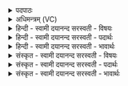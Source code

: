<details><summary>पदपाठः</summary>

किम्। स्वि॒त्। आ॒सी॒त्। अ॒धि॒ष्ठान॑म्। अ॒धि॒स्थान॒मित्य॑धि॒ऽस्थान॑म्। आ॒रम्भ॑ण॒मित्या॒ऽरम्भ॑णम्। क॒त॒मत्। स्वि॒त्। क॒था। आ॒सी॒त्। यतः॑। भूमि॑म्। ज॒नय॑न्। वि॒श्वक॒र्मेति॑ वि॒श्वऽक॑र्मा। वि। द्याम्। और्णो॑त्। म॒हि॒ना। वि॒श्वच॑क्षा॒ इति॑ वि॒श्वऽच॑क्षाः। १८।
</details>

<details><summary>अधिमन्त्रम् (VC)</summary>

- विश्वकर्मा देवता
- भुवनपुत्रो विश्वकर्मा ऋषिः
- भुरिगार्षी पङ्क्तिः
- पञ्चमः
</details>

<details><summary>हिन्दी - स्वामी दयानन्द सरस्वती  - विषयः</summary>

फिर उसी विषय को अगले मन्त्र में कहा है ॥
</details>

<details><summary>हिन्दी - स्वामी दयानन्द सरस्वती  - पदार्थः</summary>

पदार्थान्वयभाषाः -  हे विद्वन् पुरुष ! इस जगत् का (अधिष्ठानम्) आधार (किं, स्वित्) क्या आश्चर्यरूप (आसीत्) है, तथा (आरम्भणम्) इस कार्य-जगत् की रचना का आरम्भ कारण (कतमत्) बहुत उपादानों में क्या और वह (कथा) किस प्रकार से (स्वित्) तर्क के साथ (आसीत्) है कि (यतः) जिससे (विश्वकर्मा) सब सत्कर्मोंवाला (विश्वचक्षाः) सब जगत् का द्रष्टा जगदीश्वर (भूमिम्) पृथिवी और (द्याम्) सूर्यादि लोक को (जनयन्) उत्पन्न करता हुआ (महिना) अपनी महिमा से (व्यौर्णोत्) विविध प्रकार से आच्छादित करता है ॥१८ ॥
</details>

<details><summary>हिन्दी - स्वामी दयानन्द सरस्वती  - भावार्थः</summary>

भावार्थभाषाः -  हे मनुष्यो ! तुम को यह जगत् कहाँ वसता? क्या इसका कारण? और किसलिये उत्पन्न होता है? इन प्रश्नों का उत्तर यह है कि जो जगदीश्वर कार्य-जगत् को उत्पन्न तथा अपनी व्याप्ति से सब का आच्छादन करके सर्वज्ञता से सबको देखता है, वह इस जगत् का आधार और निमित्तकारण है। वह सर्वशक्तिमान् रचना आदि के सामर्थ्य से युक्त है, जीवों को पाप-पुण्य का फल देने भोगवाने के लिये इस संसार को रचा है, ऐसा जानना चाहिये ॥१८ ॥
</details>

<details><summary>संस्कृत - स्वामी दयानन्द सरस्वती  - विषयः</summary>

पुनस्तदेवाह ॥
</details>

<details><summary>संस्कृत - स्वामी दयानन्द सरस्वती  - पदार्थः</summary>

पदार्थान्वयभाषाः -  हे विद्वन्नस्य जगतोऽधिष्ठानं किं स्विदासीत्? आरम्भणं कतमत्? कथा स्विदासीत्? यतो विश्वकर्मा विश्वचक्षा जगदीश्वरो भूमिं द्यां च जनयन् महिना व्यौर्णोत् ॥१८ ॥
</details>

<details><summary>संस्कृत - स्वामी दयानन्द सरस्वती  - भावार्थः</summary>

भावार्थभाषाः -  हे जनाः ! युष्माभिरिदं जगत् क्व वसति? किमारम्भणं चास्य? किमर्थं जायते? इत्यादि-प्रश्नानामिदमुत्तरम्। यो जगदीश्वरः कार्य्याख्यं जगदुत्पाद्य स्वव्याप्त्या सर्वमाच्छाद्य सर्वज्ञतया सर्वं पश्यति, सोऽधिष्ठानमारम्भणं चास्ति, सर्वशक्तिमान् रचनादिसामर्थ्ययुक्तोऽस्ति, जीवेभ्यः पापपुण्यफलदानाय भोजयितुं सर्वं रचितवानिति वेद्यम् ॥१८ ॥
</details>